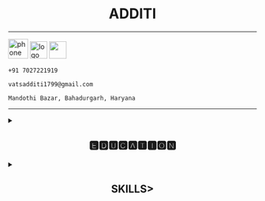 <h1 align="center">ADDITI </h1>

------------
<a href="https://wa.me/+7027221919?text=Hello+additi%2C"><img src="https://github.com/additivats01/tasks/blob/master/Images/whatsapp.png" alt="phone" height="40" width="40"></a> 
<a href="vatsadditi1799@gmail.com"><img src="https://github.com/additivats01/tasks/blob/master/Images/gmail.png" alt="logo" height="35" width="35"></a> 
<a href="https://goo.gl/maps/WiXJxAVJt47DPuwR8"><img src="https://github.com/additivats01/tasks/blob/master/Images/location.png" height="35" width="35"></a>

`+91 7027221919`

`vatsadditi1799@gmail.com`

`Mandothi Bazar, Bahadurgarh, Haryana`

------------

<details>
<summary><h2 align="center">🅴🅳🆄🅲🅰🆃🅸🅾🅽</h2></summary>
<br>
  
- **BCA** from Maharaja Agrasen University, Himachal Pradesh in 2020
- **10+2** from Vijaya Senior Secondary School(CBSE), Bahadurgarh in 2017
- **10th** from Vijaya Senior Secondary School(CBSE), Bahadurgarh in 2015
</details>

<details>
  <summary><h2 align="center">SKILLS></h2></summary>
 *	Programming languages: - C/C++, Python, Basic Java 
 * Domains: - Artificial Intelligence, Machine Learning  , Data Science
 * Miscellaneous: - SQL,Ms excel 
</details>
